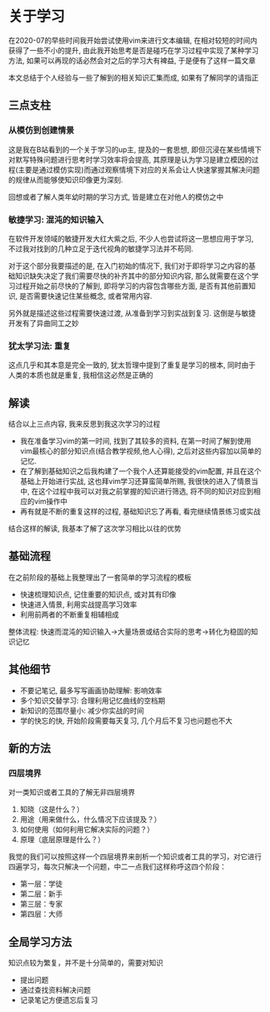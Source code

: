 # 关于学习

在2020-07的早些时间我开始尝试使用vim来进行文本编辑, 在相对较短的时间内获得了一些不小的提升, 由此我开始思考是否是碰巧在学习过程中实现了某种学习方法, 如果可以再现的话必然会对之后的学习大有裨益, 于是便有了这样一篇文章

本文总结于个人经验与一些了解到的相关知识汇集而成, 如果有了解同学的请指正

## 三点支柱

### 从模仿到创建情景

这是我在B站看到的一个关于学习的up主, 提及的一套思想, 即但沉浸在某些情境下对默写特殊问题进行思考时学习效率将会提高, 其原理是认为学习是建立模因的过程(主要是通过模仿实现)而通过观察情境下对应的关系会让人快速掌握其解决问题的规律从而能够使知识印像更为深刻.

回想或者了解人类年幼时期的学习方式, 皆是建立在对他人的模仿之中

### 敏捷学习: 混沌的知识输入

在软件开发领域的敏捷开发大红大紫之后, 不少人也尝试将这一思想应用于学习, 不过我对找到的几种立足于迭代视角的敏捷学习法并不苟同.

对于这个部分我要描述的是, 在入门初始的情况下, 我们对于即将学习之内容的基础知识缺失决定了我们需要尽快的补齐其中的部分知识内容, 那么就需要在这个学习过程开始之前尽快的了解到, 即将学习的内容包含哪些方面, 是否有其他前置知识, 是否需要快速记住某些概念, 或者常用内容.

另外就是描述这些过程需要快速过渡, 从准备到学习到实战到复习. 这倒是与敏捷开发有了异曲同工之妙

### 犹太学习法: 重复

这点几乎和其本意是完全一致的, 犹太哲理中提到了重复是学习的根本, 同时由于人类的本质也就是重复, 我相信这必然是正确的

## 解读

结合以上三点内容, 我来反思到我这次学习的过程

* 我在准备学习vim的第一时间, 找到了其较多的资料, 在第一时间了解到使用vim最核心的部分知识点(结合教学视频,他人心得), 之后对这些内容加以简单的记忆.
* 在了解到基础知识之后我构建了一个我个人还算能接受的vim配置, 并且在这个基础上开始进行实战, 这也拜vim学习还算蛮简单所赐, 我很快的进入了情景当中, 在这个过程中我可以对我之前掌握的知识进行筛选, 将不同的知识对应到相应的vim操作中
* 再有就是不断的重复这样的过程, 基础知识忘了再看, 看完继续情景练习或实战

结合这样的解读, 我基本了解了这次学习相比以往的优势

## 基础流程

在之前阶段的基础上我整理出了一套简单的学习流程的模板

* 快速梳理知识点, 记住重要的知识点, 或对其有印像
* 快速进入情景, 利用实战提高学习效率
* 利用前两者的不断重复相辅相成

整体流程: 快速而混沌的知识输入->大量场景或结合实际的思考->转化为稳固的知识记忆

## 其他细节

* 不要记笔记, 最多写写画画协助理解: 影响效率
* 多个知识交替学习: 合理利用记忆曲线的空档期
* 新知识的范围尽量小: 减少你实战的时间
* 学的快忘的快, 开始阶段需要每天复习, 几个月后不复习也问题也不大


## 新的方法

### 四层境界

对一类知识或者工具的了解无非四层境界
1. 知晓（这是什么？）
2. 用途（用来做什么，什么情况下应该提及？）
3. 如何使用（如何利用它解决实际的问题？）
4. 原理（底层原理是什么？）

我觉的我们可以按照这样一个四层境界来剖析一个知识或者工具的学习，对它进行四遍学习，每次只解决一个问题，中二一点我们这样称呼这四个阶段：
* 第一层：学徒
* 第二层：新手
* 第三层：专家
* 第四层：大师

## 全局学习方法

知识点较为繁复，并不是十分简单的，需要对知识

* 提出问题
* 通过查找资料解决问题
* 记录笔记方便遗忘后复习